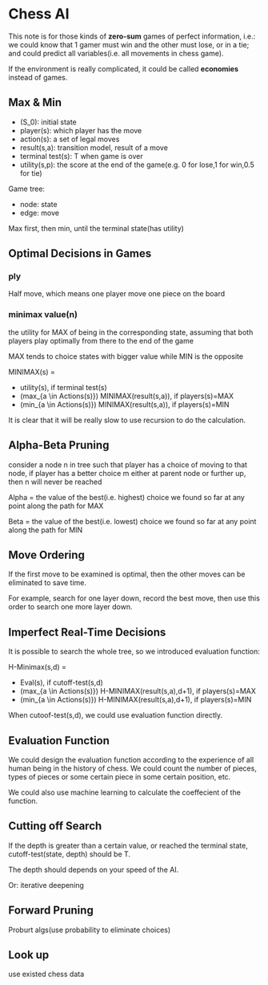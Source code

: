 # Chess AI

This note is for those kinds of **zero-sum** games of perfect information, i.e.: we could know that 1 gamer must win and the other must lose, or in a tie; and could predict all variables(i.e. all movements in chess game).

If the environment is really complicated, it could be called **economies** instead of games.

## Max & Min

- \(S_0\): initial state
- player(s): which player has the move
- action(s): a set of legal moves
- result(s,a): transition model, result of a move
- terminal test(s): T when game is over
- utility(s,p): the score at the end of the game(e.g. 0 for lose,1 for win,0.5 for tie)

Game tree:

- node: state
- edge: move

Max first, then min, until the terminal state(has utility)

## Optimal Decisions in Games

### ply

Half move, which means one player move one piece on the board

### minimax value(n)

the utility for MAX of being in the corresponding state, assuming that both players play optimally from there to the end of the game

MAX tends to choice states with bigger value while MIN is the opposite

MINIMAX(s) = 

- utility(s), if terminal test(s)
- \(max_{a \in Actions(s)}\) MINIMAX(result(s,a)), if players(s)=MAX
- \(min_{a \in Actions(s)}\) MINIMAX(result(s,a)), if players(s)=MIN

It is clear that it will be really slow to use recursion to do the calculation.

## Alpha-Beta Pruning

consider a node n in tree such that player has a choice of moving to that node, if player has a better choice m either at parent node or further up, then n will never be reached

Alpha = the value of the best(i.e. highest) choice we found so far at any point along the path for MAX

Beta = the value of the best(i.e. lowest) choice we found so far at any point along the path for MIN

## Move Ordering

If the first move to be examined is optimal, then the other moves can be eliminated to save time.

For example, search for one layer down, record the best move, then use this order to search one more layer down.

## Imperfect Real-Time Decisions

It is possible to search the whole tree, so we introduced evaluation function:

H-Minimax(s,d) = 

- Eval(s), if cutoff-test(s,d)
- \(max_{a \in Actions(s)}\) H-MINIMAX(result(s,a),d+1), if players(s)=MAX
- \(min_{a \in Actions(s)}\) H-MINIMAX(result(s,a),d+1), if players(s)=MIN

When cutoof-test(s,d), we could use evaluation function directly.

## Evaluation Function

We could design the evaluation function according to the experience of all human being in the history of chess. We could count the number of pieces, types of pieces or some certain piece in some certain position, etc.

We could also use machine learning to calculate the coeffecient of the function.

## Cutting off Search

If the depth is greater than a certain value, or reached the terminal state, cutoff-test(state, depth) should be T.

The depth should depends on your speed of the AI.

Or: iterative deepening

## Forward Pruning

Proburt algs(use probability to eliminate choices)

## Look up

use existed chess data